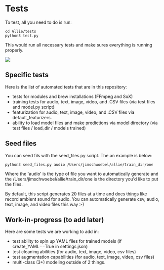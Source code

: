 # Tests

To test, all you need to do is run:

```
cd Allie/tests
python3 test.py
```

This would run all necessary tests and make sures everything is running properly.

![](https://github.com/jim-schwoebel/Allie/blob/master/tests/helpers/tests.gif)

## Specific tests

Here is the list of automated tests that are in this repository:
- tests for modules and brew installations (FFmpeg and SoX)
- training tests for audio, text, image, video, and .CSV files (via test files and model.py script)
- featurization for audio, text, image, video, and .CSV files via default_featurizers.
- ability to load model files and make predictions via model directory (via test files / load_dir / models trained) 

## Seed files 

You can seed fils with the seed_files.py script. The an example is below:
```
python3 seed_files.py audio /Users/jimschwoebel/allie/train_dir/one

```

Where the 'audio' is the type of file you want to automatically generate and the /Users/jimschwoebel/allie/train_dir/one is the directory you'd like to put the files.

By default, this script generates 20 files at a time and does things like record ambient sound for audio. You can automatically generate csv, audio, text, image, and video files this way :-) 

## Work-in-progress (to add later)

Here are some tests we are working to add in:
- test ability to spin up YAML files for trained models (if create_YAML==True in settings.json) 
- test cleaning abilities (for audio, text, image, video, csv files)
- test augmentation capabilities (for audio, text, image, video, csv files)
- multi-class (3+) modeling outside of 2 things.

